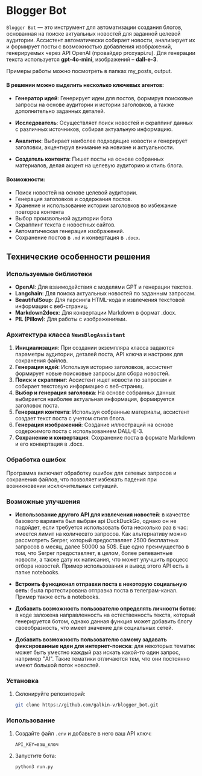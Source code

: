 # Blogger Bot

`Blogger Bot` — это инструмент для автоматизации создания блогов, основанная на поиске актуальных новостей для заданной целевой аудитории. Ассистент автоматически собирает новости, анализирует их и формирует посты с возможностью добавления изображений, генерируемых через API OpenAI (провайдер proxyapi.ru). Для генерации текста используется __gpt-4o-mini__, изображений – __dall-e-3__.

Примеры работы можно посмотреть в папках my_posts, output.

#### В решении можно выделить несколько ключевых агентов:

- **Генератор идей**: Генерирует идеи для постов, формируя поисковые запросы на основе аудитории и истории заголовков, а также дополнительно заданных деталей.

- **Исследователь**: Осуществляет поиск новостей и скраппинг данных с различных источников, собирая актуальную информацию.

- **Аналитик**: Выбирает наиболее подходящие новости и генерирует заголовки, акцентируя внимание на новизне и актуальности.

- **Создатель контента**: Пишет посты на основе собранных материалов, делая акцент на целевую аудиторию и стиль блога.

#### Возможности:
- Поиск новостей на основе целевой аудитории.
- Генерация заголовков и содержания постов.
- Хранение и использование истории заголовков во избежание повторов контента
- Выбор произвольной аудитории бота
- Скраппинг текста с новостных сайтов.
- Автоматическая генерация изображений.
- Сохранение постов в `.md` и конвертация в `.docx`.

## Технические особенности решения

### Используемые библиотеки
- **OpenAI**: Для взаимодействия с моделями GPT и генерации текстов.
- **Langchain**: Для поиска актуальных новостей по заданным запросам.
- **BeautifulSoup**: Для парсинга HTML-кода и извлечения текстовой информации с веб-страниц.
- **Markdown2docx**: Для конвертации Markdown в формат .docx.
- **PIL (Pillow)**: Для работы с изображениями.

### Архитектура класса `NewsBlogAssistant`
1. **Инициализация**: При создании экземпляра класса задаются параметры аудитории, деталей поста, API ключа и настроек для сохранения файлов.
2. **Генерация идей**: Используя историю заголовков, ассистент формирует новые поисковые запросы для сбора новостей.
3. **Поиск и скраппинг**: Ассистент ищет новости по запросам и собирает текстовую информацию с веб-страниц.
4. **Выбор и генерация заголовка**: На основе собранных данных выбирается наиболее актуальная информация, формируется заголовок поста.
5. **Генерация контента**: Используя собранные материалы, ассистент создает текст поста с учетом стиля блога.
6. **Генерация изображений**: Создание иллюстраций на основе содержимого поста с использованием DALL-E-3.
7. **Сохранение и конвертация**: Сохранение поста в формате Markdown и его конвертация в .docx.

### Обработка ошибок
Программа включает обработку ошибок для сетевых запросов и сохранения файлов, что позволяет избежать падения при возникновении исключительных ситуаций.

### Возможные улучшения
- **Использование другого API для извлечения новостей**: в качестве базового варианта был выбран api DuckDuckGo, однако он не подойдет, если требуется использовать бота несколько раз в час: имеется лимит на количесвто запросов. Как альтернативу можно рассмотреть Serper, который предоставляет 2500 бесплатных запросов в месяц, далее 50000 за 50$. Еще одно преимущество в том, что Serper предоставляет, в целом, более релевантные новости, а также дату их написания, что может улучшить процесс отбора новостей. Пример использования и вывод этого API есть в папке notebooks.

- **Встроить функционал отправки поста в некоторую социальную сеть**: была протестирована отправка поста в телеграм-канал. Пример также есть в notebooks.

- **Добавить возможность пользователю определять личности ботов**: в коде заложена направленность на естественность текста, который генерируется ботом, однако данная функция может добавить блогу своеобразность, что имеет значение для социальных сетей.

- **Добавить возможность пользователю самому задавать фиксированные идеи для интернет-поиска**: для некоторых тематик может быть уместно каждый раз искать какой-то один запрос, например "AI". Такие тематики отличаются тем, что они постоянно имеют большой поток новостей.

### Установка
1. Склонируйте репозиторий:
   ```bash
   git clone https://github.com/galkin-v/blogger_bot.git
### Использование
1. Создайте файл `.env` и добавьте в него ваш API ключ:
   ```env
   API_KEY=ваш_ключ
2. Запустите бота:
   ```python3
   python3 run.py